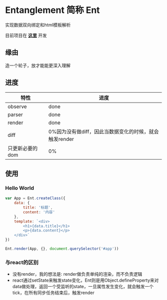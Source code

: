 # Entanglement 简称 Ent
实现数据双向绑定和html模板解析

目前项目在 **[这里](https://github.com/LingYanSi/LingYanSi.github.io/tree/master/Entanglement)** 开发

## 缘由
造一个轮子，放才能能更深入理解

## 进度

特性 | 进度
------------ | -------------
observe | done
parser | done
render | done
diff | 0%因为没有做diff，因此当数据变化的时候，就会触发render
只更新必要的dom | 0%

## 使用

### Hello World
```js
var App = Ent.createClass({
    data: {
        title: '标题',
        content: '内容'
    },
    template: `<div>
        <h1>{data.title}</h1>
        <p>{data.content}</p>
    </div>`
})

Ent.render(App, {}, document.querySelector('#app'))
```

### 与react的区别
- 没有render，我的想法是: render做负责单纯的渲染，而不负责逻辑
- react通过setState来触发state变化，Ent则是用Object.defineProperty来对data做处理，返回一个受监听的state，一旦属性发生变化，就会触发一个tick，在所有同步任务结束后，触发render

